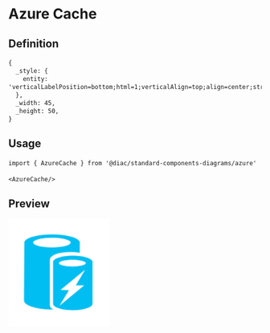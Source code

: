 # Azure Cache

## Definition

```
{
  _style: { 
    entity: 'verticalLabelPosition=bottom;html=1;verticalAlign=top;align=center;strokeColor=none;fillColor=#00BEF2;shape=mxgraph.azure.azure_cache;',
  },
  _width: 45,
  _height: 50,
}
```

## Usage

```
import { AzureCache } from '@diac/standard-components-diagrams/azure'

<AzureCache/>
```

## Preview

<img src="./azure-cache.png" width="200"/>
